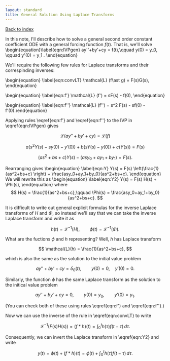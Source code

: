 ```yaml
---
layout: standard
title: General Solution Using Laplace Transforms
---
```


[Back to index](/../index.md)



In this note, I'll describe how to solve a general second order constant coefficient ODE with a general forcing function $f(t)$. That is, we'll solve
\begin{equation}\label{eqn:IVPgen}
ay''+by'+cy = f(t),\qquad  y(0) = y_0, \qquad  y'(0) = y_1  .
\end{equation}

We'll require the following few rules for Laplace transforms and their correspinding inverses:

\begin{equation} \label{eqn:convLT}  \mathcal{L} (f\ast g) = F(s)G(s), \end{equation}

\begin{equation} \label{eqn:f'}  \mathcal{L} (f') = sF(s) - f(0), \end{equation}

\begin{equation} \label{eqn:f''}  \mathcal{L} (f'') = s^2 F(s) - sf(0) - f'(0).\end{equation}

Applying rules \eqref{eqn:f'} and \eqref{eqn:f''} to the IVP in \eqref{eqn:IVPgen} gives

$$
\mathcal{L}\left(ay''+by'+cy\right) = \mathcal{L}(f)
$$

$$
a\left(s^2Y(s)-sy(0)-y'(0) \right) + b \left( sY(s) -y(0)\right) + c\left( Y(s) \right) = F(s)
$$

$$
\left(as^2+bs+c\right)Y(s) - \left(asy_0 + ay_1 + by_1\right) = F(s).
$$

Rearranging gives
\begin{equation} \label{eqn:Y}
Y(s) = F(s) \left(\frac{1}{as^2+bs+c} \right) + \frac{asy_0+ay_1+by_0}{as^2+bs+c}.
\end{equation}
We will rewrite this as 
\begin{equation} \label{eqn:Y2}
Y(s) = F(s) H(s) + \Phi(s),
\end{equation}
where
$$
H(s) = \frac{1}{as^2+bs+c},\qquad 
\Phi(s) = \frac{asy_0+ay_1+by_0}{as^2+bs+c}.
$$

It is difficult to write out general explicit formulas for the inverse Laplace transforms of $H$ and $\Phi$, so instead we'll say that we can take the inverse Laplace transform and write it as

$$
h(t) = \mathscr{L}^{-1}(H),\qquad \phi(t) = \mathscr{L}^{-1}(\Phi).
$$

What are the fuctions $\phi$ and $h$ representing? Well, $h$ has Laplace transform

$$
\mathcal{L}(h) = \frac{1}{as^2+bs+c},
$$

which is also the same as the solution to the initial value problem

$$
ay''+by'+cy = \delta_0(t),\qquad y(0) = 0,\quad y'(0) = 0.
$$

Similarly, the function $\phi$ has the same Laplace transform as the solution to the initical value problem

$$
ay''+ by'+ cy = 0,\qquad y(0) = y_0, \qquad y'(0) = y_1.
$$

(You can check both of these using rules \eqref{eqn:f'} and \eqref{eqn:f''}.)

Now we can use the inverse of the rule in \eqref{eqn:convLT} to write

$$
\mathcal{L}^{-1} \left( F(s) H(s) \right) = \left( f \ast h \right) (t) = \int_0^t h(\tau) f(t-\tau)\,d\tau.
$$

Consequently, we can invert the Laplace transform in \eqref{eqn:Y2} and write

$$
y(t) = \phi(t) + (f\ast h)(t) = \phi(t) + \int_0^t h(\tau)f(t-\tau)\,d\tau.
$$